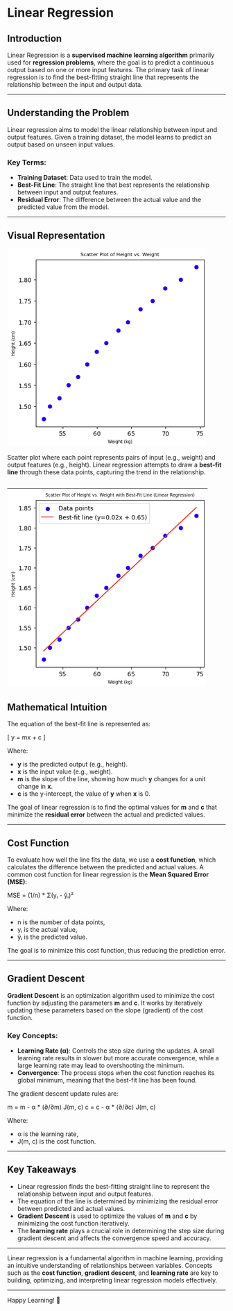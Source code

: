 # Linear Regression

## Introduction

Linear Regression is a **supervised machine learning algorithm** primarily used for **regression problems**, where the goal is to predict a continuous output based on one or more input features. The primary task of linear regression is to find the best-fitting straight line that represents the relationship between the input and output data.

---

## Understanding the Problem

Linear regression aims to model the linear relationship between input and output features. Given a training dataset, the model learns to predict an output based on unseen input values.

### Key Terms:
- **Training Dataset**: Data used to train the model.
- **Best-Fit Line**: The straight line that best represents the relationship between input and output features.
- **Residual Error**: The difference between the actual value and the predicted value from the model.

---

## Visual Representation


 ![](https://github.com/shubham031194/Machine-Learning/blob/main/Linear%20Regression/asset/heightvsweightscatterplot.png)

Scatter plot where each point represents pairs of input (e.g., weight) and output features (e.g., height). Linear regression attempts to draw a **best-fit line** through these data points, capturing the trend in the relationship.

 ![](https://github.com/shubham031194/Machine-Learning/blob/main/Linear%20Regression/asset/heightvsweightbestfitlineplot.png)
---

## Mathematical Intuition

The equation of the best-fit line is represented as:

\[
y = mx + c
\]

Where:
- **y** is the predicted output (e.g., height).
- **x** is the input value (e.g., weight).
- **m** is the slope of the line, showing how much **y** changes for a unit change in **x**.
- **c** is the y-intercept, the value of **y** when **x** is 0.

The goal of linear regression is to find the optimal values for **m** and **c** that minimize the **residual error** between the actual and predicted values.

---

## Cost Function

To evaluate how well the line fits the data, we use a **cost function**, which calculates the difference between the predicted and actual values. A common cost function for linear regression is the **Mean Squared Error (MSE)**:

MSE = (1/n) * Σ(yᵢ - ŷᵢ)²

Where:
- n is the number of data points,
- yᵢ is the actual value,
- ŷᵢ is the predicted value.

The goal is to minimize this cost function, thus reducing the prediction error.

---

## Gradient Descent

**Gradient Descent** is an optimization algorithm used to minimize the cost function by adjusting the parameters **m** and **c**. It works by iteratively updating these parameters based on the slope (gradient) of the cost function.

### Key Concepts:
- **Learning Rate (α)**: Controls the step size during the updates. A small learning rate results in slower but more accurate convergence, while a large learning rate may lead to overshooting the minimum.
- **Convergence**: The process stops when the cost function reaches its global minimum, meaning that the best-fit line has been found.

The gradient descent update rules are:

m = m - α * (∂/∂m) J(m, c)
c = c - α * (∂/∂c) J(m, c)

Where:
- α is the learning rate,
- J(m, c) is the cost function.

---

## Key Takeaways

- Linear regression finds the best-fitting straight line to represent the relationship between input and output features.
- The equation of the line is determined by minimizing the residual error between predicted and actual values.
- **Gradient Descent** is used to optimize the values of **m** and **c** by minimizing the cost function iteratively.
- The **learning rate** plays a crucial role in determining the step size during gradient descent and affects the convergence speed and accuracy.

---


Linear regression is a fundamental algorithm in machine learning, providing an intuitive understanding of relationships between variables. Concepts such as the **cost function**, **gradient descent**, and **learning rate** are key to building, optimizing, and interpreting linear regression models effectively.

---

Happy Learning! 🎉
